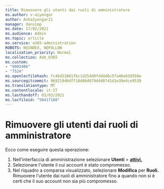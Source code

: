 ```yaml
---
title: Rimuovere gli utenti dai ruoli di amministratore
ms.author: v-aiyengar
author: AshaIyengar21
manager: dansimp
ms.date: 17/02/2021
ms.audience: Admin
ms.topic: article
ms.service: o365-administration
ROBOTS: NOINDEX, NOFOLLOW
localization_priority: Normal
ms.collection: Adm_O365
ms.custom:
- "9002486"
- "7524"
ms.openlocfilehash: fc4bd22861fbc1d254d0fdd4d6c5fa46e63d550e
ms.sourcegitcommit: 969219d6dff18d86d679d4d8741d1e39e4ce9539
ms.translationtype: MT
ms.contentlocale: it-IT
ms.lasthandoff: 03/03/2021
ms.locfileid: "50417160"
---
```

# <a name="remove-the-users-from-the-admin-roles"></a>Rimuovere gli utenti dai ruoli di amministratore

Ecco come eseguire questa operazione:

1. Nell'interfaccia di amministrazione selezionare **Utenti**  >  [**attivi.**](https://go.microsoft.com/fwlink/p/?linkid=834822)
1. Selezionare l'utente il cui account è stato compromesso.
1. Nel riquadro a comparsa visualizzato, selezionare **Modifica** per **Ruoli.** Rimuovere l'utente dai ruoli di amministratore fino a quando non si è certi che il suo account non sia più compromesso.

